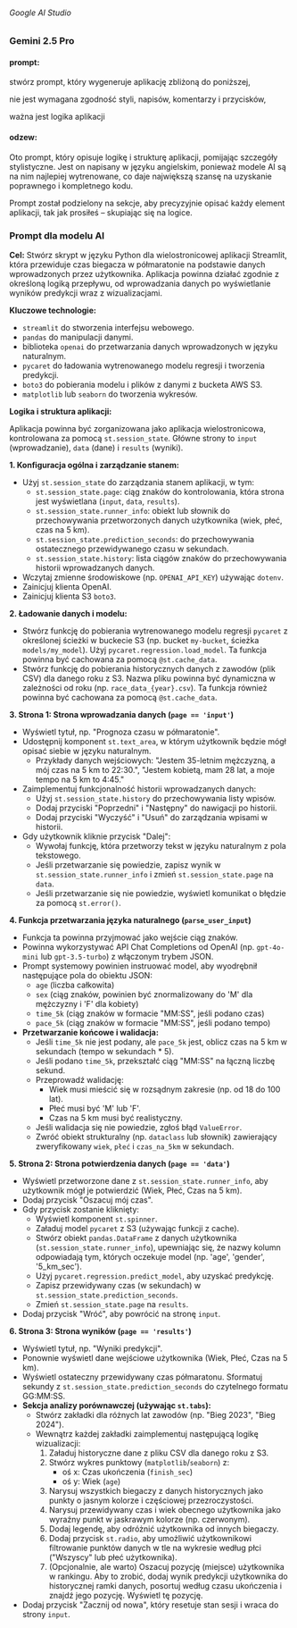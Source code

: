 ###### Google AI Studio

### Gemini 2.5 Pro

#### prompt:

stwórz prompt, który wygeneruje aplikację zbliżoną do poniższej,

nie jest wymagana zgodność styli, napisów, komentarzy i przycisków,

ważna jest logika aplikacji

#### odzew:

Oto prompt, który opisuje logikę i strukturę aplikacji, pomijając szczegóły stylistyczne. Jest on napisany w języku angielskim, ponieważ modele AI są na nim najlepiej wytrenowane, co daje największą szansę na uzyskanie poprawnego i kompletnego kodu.

Prompt został podzielony na sekcje, aby precyzyjnie opisać każdy element aplikacji, tak jak prosiłeś – skupiając się na logice.

### **Prompt dla modelu AI**

**Cel:** Stwórz skrypt w języku Python dla wielostronicowej aplikacji Streamlit, która przewiduje czas biegacza w półmaratonie na podstawie danych wprowadzonych przez użytkownika. Aplikacja powinna działać zgodnie z określoną logiką przepływu, od wprowadzania danych po wyświetlanie wyników predykcji wraz z wizualizacjami.

**Kluczowe technologie:**
*   `streamlit` do stworzenia interfejsu webowego.
*   `pandas` do manipulacji danymi.
*   biblioteka `openai` do przetwarzania danych wprowadzonych w języku naturalnym.
*   `pycaret` do ładowania wytrenowanego modelu regresji i tworzenia predykcji.
*   `boto3` do pobierania modelu i plików z danymi z bucketa AWS S3.
*   `matplotlib` lub `seaborn` do tworzenia wykresów.

**Logika i struktura aplikacji:**

Aplikacja powinna być zorganizowana jako aplikacja wielostronicowa, kontrolowana za pomocą `st.session_state`. Główne strony to `input` (wprowadzanie), `data` (dane) i `results` (wyniki).

**1. Konfiguracja ogólna i zarządzanie stanem:**
*   Użyj `st.session_state` do zarządzania stanem aplikacji, w tym:
    *   `st.session_state.page`: ciąg znaków do kontrolowania, która strona jest wyświetlana (`input`, `data`, `results`).
    *   `st.session_state.runner_info`: obiekt lub słownik do przechowywania przetworzonych danych użytkownika (wiek, płeć, czas na 5 km).
    *   `st.session_state.prediction_seconds`: do przechowywania ostatecznego przewidywanego czasu w sekundach.
    *   `st.session_state.history`: lista ciągów znaków do przechowywania historii wprowadzanych danych.
*   Wczytaj zmienne środowiskowe (np. `OPENAI_API_KEY`) używając `dotenv`.
*   Zainicjuj klienta OpenAI.
*   Zainicjuj klienta S3 `boto3`.

**2. Ładowanie danych i modelu:**
*   Stwórz funkcję do pobierania wytrenowanego modelu regresji `pycaret` z określonej ścieżki w buckecie S3 (np. bucket `my-bucket`, ścieżka `models/my_model`). Użyj `pycaret.regression.load_model`. Ta funkcja powinna być cachowana za pomocą `@st.cache_data`.
*   Stwórz funkcję do pobierania historycznych danych z zawodów (plik CSV) dla danego roku z S3. Nazwa pliku powinna być dynamiczna w zależności od roku (np. `race_data_{year}.csv`). Ta funkcja również powinna być cachowana za pomocą `@st.cache_data`.

**3. Strona 1: Strona wprowadzania danych (`page == 'input'`)**
*   Wyświetl tytuł, np. "Prognoza czasu w półmaratonie".
*   Udostępnij komponent `st.text_area`, w którym użytkownik będzie mógł opisać siebie w języku naturalnym.
    *   Przykłady danych wejściowych: "Jestem 35-letnim mężczyzną, a mój czas na 5 km to 22:30.", "Jestem kobietą, mam 28 lat, a moje tempo na 5 km to 4:45."
*   Zaimplementuj funkcjonalność historii wprowadzanych danych:
    *   Użyj `st.session_state.history` do przechowywania listy wpisów.
    *   Dodaj przyciski "Poprzedni" i "Następny" do nawigacji po historii.
    *   Dodaj przyciski "Wyczyść" i "Usuń" do zarządzania wpisami w historii.
*   Gdy użytkownik kliknie przycisk "Dalej":
    *   Wywołaj funkcję, która przetworzy tekst w języku naturalnym z pola tekstowego.
    *   Jeśli przetwarzanie się powiedzie, zapisz wynik w `st.session_state.runner_info` i zmień `st.session_state.page` na `data`.
    *   Jeśli przetwarzanie się nie powiedzie, wyświetl komunikat o błędzie za pomocą `st.error()`.

**4. Funkcja przetwarzania języka naturalnego (`parse_user_input`)**
*   Funkcja ta powinna przyjmować jako wejście ciąg znaków.
*   Powinna wykorzystywać API Chat Completions od OpenAI (np. `gpt-4o-mini` lub `gpt-3.5-turbo`) z włączonym trybem JSON.
*   Prompt systemowy powinien instruować model, aby wyodrębnił następujące pola do obiektu JSON:
    *   `age` (liczba całkowita)
    *   `sex` (ciąg znaków, powinien być znormalizowany do 'M' dla mężczyzny i 'F' dla kobiety)
    *   `time_5k` (ciąg znaków w formacie "MM:SS", jeśli podano czas)
    *   `pace_5k` (ciąg znaków w formacie "MM:SS", jeśli podano tempo)
*   **Przetwarzanie końcowe i walidacja:**
    *   Jeśli `time_5k` nie jest podany, ale `pace_5k` jest, oblicz czas na 5 km w sekundach (tempo w sekundach * 5).
    *   Jeśli podano `time_5k`, przekształć ciąg "MM:SS" na łączną liczbę sekund.
    *   Przeprowadź walidację:
        *   Wiek musi mieścić się w rozsądnym zakresie (np. od 18 do 100 lat).
        *   Płeć musi być 'M' lub 'F'.
        *   Czas na 5 km musi być realistyczny.
    *   Jeśli walidacja się nie powiedzie, zgłoś błąd `ValueError`.
    *   Zwróć obiekt strukturalny (np. `dataclass` lub słownik) zawierający zweryfikowany `wiek`, `płeć` i `czas_na_5km` w sekundach.

**5. Strona 2: Strona potwierdzenia danych (`page == 'data'`)**
*   Wyświetl przetworzone dane z `st.session_state.runner_info`, aby użytkownik mógł je potwierdzić (Wiek, Płeć, Czas na 5 km).
*   Dodaj przycisk "Oszacuj mój czas".
*   Gdy przycisk zostanie kliknięty:
    *   Wyświetl komponent `st.spinner`.
    *   Załaduj model `pycaret` z S3 (używając funkcji z cache).
    *   Stwórz obiekt `pandas.DataFrame` z danych użytkownika (`st.session_state.runner_info`), upewniając się, że nazwy kolumn odpowiadają tym, których oczekuje model (np. 'age', 'gender', '5_km_sec').
    *   Użyj `pycaret.regression.predict_model`, aby uzyskać predykcję.
    *   Zapisz przewidywany czas (w sekundach) w `st.session_state.prediction_seconds`.
    *   Zmień `st.session_state.page` na `results`.
*   Dodaj przycisk "Wróć", aby powrócić na stronę `input`.

**6. Strona 3: Strona wyników (`page == 'results'`)**
*   Wyświetl tytuł, np. "Wyniki predykcji".
*   Ponownie wyświetl dane wejściowe użytkownika (Wiek, Płeć, Czas na 5 km).
*   Wyświetl ostateczny przewidywany czas półmaratonu. Sformatuj sekundy z `st.session_state.prediction_seconds` do czytelnego formatu GG:MM:SS.
*   **Sekcja analizy porównawczej (używając `st.tabs`):**
    *   Stwórz zakładki dla różnych lat zawodów (np. "Bieg 2023", "Bieg 2024").
    *   Wewnątrz każdej zakładki zaimplementuj następującą logikę wizualizacji:
        1.  Załaduj historyczne dane z pliku CSV dla danego roku z S3.
        2.  Stwórz wykres punktowy (`matplotlib`/`seaborn`) z:
            *   oś x: Czas ukończenia (`finish_sec`)
            *   oś y: Wiek (`age`)
        3.  Narysuj wszystkich biegaczy z danych historycznych jako punkty o jasnym kolorze i częściowej przezroczystości.
        4.  Narysuj przewidywany czas i wiek obecnego użytkownika jako wyraźny punkt w jaskrawym kolorze (np. czerwonym).
        5.  Dodaj legendę, aby odróżnić użytkownika od innych biegaczy.
        6.  Dodaj przycisk `st.radio`, aby umożliwić użytkownikowi filtrowanie punktów danych w tle na wykresie według płci ("Wszyscy" lub płeć użytkownika).
        7.  (Opcjonalnie, ale warto) Oszacuj pozycję (miejsce) użytkownika w rankingu. Aby to zrobić, dodaj wynik predykcji użytkownika do historycznej ramki danych, posortuj według czasu ukończenia i znajdź jego pozycję. Wyświetl tę pozycję.
*   Dodaj przycisk "Zacznij od nowa", który resetuje stan sesji i wraca do strony `input`.